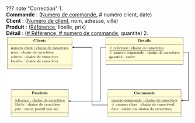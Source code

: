 ??? note "Correction"
    1. <br>
    **Commande** : (<u>Numéro de commande</u>, # numéro client, date)<br>
    **Client** : (<u>Numéro de client</u>, nom, adresse, ville)<br>
    **Produit** : (<u>Référence</u>, libelle, prix)<br>
    **Détail** : (<u># Référence, # numero de commande</u>, quantite)
    2. <br>
    ![](../Corrections/Exercice11.png)
